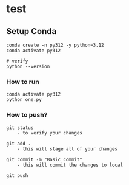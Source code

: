 # test


## Setup Conda
```
conda create -n py312 -y python=3.12 
conda activate py312

# verify
python --version
```


### How to run 
```
conda activate py312
python one.py
```


### How to push?
```
git status 
    - to verify your changes

git add . 
    - this will stage all of your changes

git commit -m "Basic commit"
    - this will commit the changes to local

git push
```